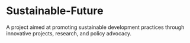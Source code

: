 # Sustainable-Future
A project aimed at promoting sustainable development practices through innovative projects, research, and policy advocacy.
